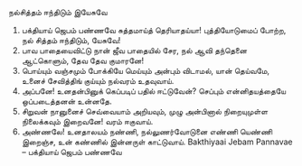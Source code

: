 
நல்சித்தம் ஈந்திடும் இயேசுவே
1. பக்தியாய் ஜெபம் பண்ணவே
 சுத்தமாய்த் தெரியாதய்யா!
 புத்தியோடுமைப் போற்ற, நல்
 சித்தம் ஈந்திடும், யேசுவே!
2. பாவ பாதையைவிட்டு நான்
 ஜீவ பாதையில் சேர, நல்
 ஆவி தந்தெனை ஆட்கொளும்,
 தேவ தேவ குமாரனே!
3. பொய்யும் வஞ்சமும் போக்கியே
 மெய்யும் அன்பும் விடாமல், யான்
 தெய்வமே, உனைச் சேவித்திங்
 குய்யும் நல்வரம் உதவுவாய்.
4. அப்பனே! உனதன்பினுக்
 கெப்படிப் பதில் ஈட்டுவேன்?
 செப்பும் என்னிதயத்தையே
 ஒப்படைத்தனன் உன்னதே.
5. சிறுவன் நானுனைச் செவ்வையாம்
 அறியவும், முழு அன்பினால்
 நிறையுமுள்ள நிலைக்கவும்
 இறைவனே! வரம் ஈகுவாய்.
6. அண்ணலே! உனதாலயம்
 நண்ணி, நல்லுணர்வோடுனை
 எண்ணி யெண்ணி இறைஞ்ச, உன்
 கண்ணில் இன்னருள் காட்டுவாய்.
Bakthiyaai Jebam Pannavae – பக்தியாய் ஜெபம் பண்ணவே


